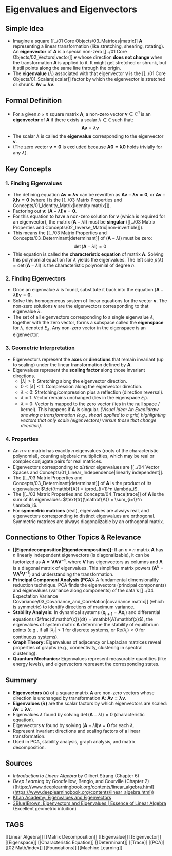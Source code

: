 # Eigenvalues and Eigenvectors

## Simple Idea
*   Imagine a square [[../01 Core Objects/03_Matrices|matrix]] $\mathbf{A}$ representing a linear transformation (like stretching, shearing, rotating). An **eigenvector** of $\mathbf{A}$ is a special non-zero [[../01 Core Objects/02_Vectors|vector]] $\mathbf{v}$ whose direction **does not change** when the transformation $\mathbf{A}$ is applied to it. It might get stretched or shrunk, but it still points along the same line through the origin.
*   The **eigenvalue** ($\lambda$) associated with that eigenvector $\mathbf{v}$ is the [[../01 Core Objects/01_Scalars|scalar]] factor by which the eigenvector is stretched or shrunk. $\mathbf{Av = \lambda v}$.

## Formal Definition
*   For a given $n \times n$ square matrix $\mathbf{A}$, a non-zero vector $\mathbf{v} \in \mathbb{C}^n$ is an **eigenvector** of $\mathbf{A}$ if there exists a scalar $\lambda \in \mathbb{C}$ such that:
    $$ \mathbf{A}\mathbf{v} = \lambda \mathbf{v} $$
*   The scalar $\lambda$ is called the **eigenvalue** corresponding to the eigenvector $\mathbf{v}$.
*   (The zero vector $\mathbf{v=0}$ is excluded because $\mathbf{A0 = \lambda 0}$ holds trivially for any $\lambda$).

## Key Concepts

### 1. Finding Eigenvalues
*   The defining equation $\mathbf{Av = \lambda v}$ can be rewritten as $\mathbf{Av - \lambda v = 0}$, or $\mathbf{Av - \lambda I v = 0}$ (where $\mathbf{I}$ is the [[../03 Matrix Properties and Concepts/01_Identity_Matrix|Identity matrix]]).
*   Factoring out $\mathbf{v}$: $(\mathbf{A} - \lambda \mathbf{I})\mathbf{v} = \mathbf{0}$.
*   For this equation to have a non-zero solution for $\mathbf{v}$ (which is required for an eigenvector), the matrix $(\mathbf{A} - \lambda \mathbf{I})$ must be **singular** ([[../03 Matrix Properties and Concepts/02_Inverse_Matrix|non-invertible]]).
*   This means the [[../03 Matrix Properties and Concepts/03_Determinant|determinant]] of $(\mathbf{A} - \lambda \mathbf{I})$ must be zero:
    $$ \det(\mathbf{A} - \lambda \mathbf{I}) = 0 $$
*   This equation is called the **characteristic equation** of matrix $\mathbf{A}$. Solving this polynomial equation for $\lambda$ yields the eigenvalues. The left side $p(\lambda) = \det(\mathbf{A} - \lambda \mathbf{I})$ is the characteristic polynomial of degree $n$.

### 2. Finding Eigenvectors
*   Once an eigenvalue $\lambda$ is found, substitute it back into the equation $(\mathbf{A} - \lambda \mathbf{I})\mathbf{v} = \mathbf{0}$.
*   Solve this homogeneous system of linear equations for the vector $\mathbf{v}$. The non-zero solutions $\mathbf{v}$ are the eigenvectors corresponding to that eigenvalue $\lambda$.
*   The set of all eigenvectors corresponding to a single eigenvalue $\lambda$, together with the zero vector, forms a subspace called the **eigenspace** for $\lambda$, denoted $E_\lambda$. Any non-zero vector in the eigenspace is an eigenvector.

### 3. Geometric Interpretation
*   Eigenvectors represent the **axes** or **directions** that remain invariant (up to scaling) under the linear transformation defined by $\mathbf{A}$.
*   Eigenvalues represent the **scaling factor** along those invariant directions.
    *   $|\lambda| > 1$: Stretching along the eigenvector direction.
    *   $0 < |\lambda| < 1$: Compression along the eigenvector direction.
    *   $\lambda < 0$: Stretching/compression plus a reflection (direction reversal).
    *   $\lambda = 1$: Vector remains unchanged (lies in the eigenspace $E_1$).
    *   $\lambda = 0$: Vector is mapped to the zero vector (lies in the null space / kernel). This happens if $\mathbf{A}$ is singular.
    *(Visual Idea: An Excalidraw showing a transformation (e.g., shear) applied to a grid, highlighting vectors that only scale (eigenvectors) versus those that change direction).*

### 4. Properties
*   An $n \times n$ matrix has exactly $n$ eigenvalues (roots of the characteristic polynomial), counting algebraic multiplicities, which may be real or complex conjugate pairs for real matrices.
*   Eigenvectors corresponding to *distinct* eigenvalues are [[../04 Vector Spaces and Concepts/01_Linear_Independence|linearly independent]].
*   The [[../03 Matrix Properties and Concepts/03_Determinant|determinant]] of $\mathbf{A}$ is the product of its eigenvalues: $\det(\mathbf{A}) = \prod_{i=1}^n \lambda_i$.
*   The [[../03 Matrix Properties and Concepts/04_Trace|trace]] of $\mathbf{A}$ is the sum of its eigenvalues: $\text{tr}(\mathbf{A}) = \sum_{i=1}^n \lambda_i$.
*   For **symmetric matrices** (real), eigenvalues are always real, and eigenvectors corresponding to distinct eigenvalues are orthogonal. Symmetric matrices are always diagonalizable by an orthogonal matrix.

## Connections to Other Topics & Relevance
*   **[[Eigendecomposition|Eigendecomposition]]:** If an $n \times n$ matrix $\mathbf{A}$ has $n$ linearly independent eigenvectors (is diagonalizable), it can be factorized as $\mathbf{A = V\Lambda V^{-1}}$, where $\mathbf{V}$ has eigenvectors as columns and $\mathbf{\Lambda}$ is a diagonal matrix of eigenvalues. This simplifies matrix powers ($\mathbf{A}^k = \mathbf{V\Lambda}^k \mathbf{V}^{-1}$) and understanding the transformation.
*   **Principal Component Analysis (PCA):** A fundamental dimensionality reduction technique. PCA finds the eigenvectors (principal components) and eigenvalues (variance along components) of the data's [[../04 Expectation Variance Covariance/03_Covariance_and_Correlation|covariance matrix]] (which is symmetric) to identify directions of maximum variance.
*   **Stability Analysis:** In dynamical systems ($\mathbf{x}_{t+1} = \mathbf{A}\mathbf{x}_t$) and differential equations ($\frac{d\mathbf{x}}{dt} = \mathbf{A}\mathbf{x}$), the eigenvalues of system matrix $\mathbf{A}$ determine the stability of equilibrium points (e.g., if all $|\lambda_i|<1$ for discrete systems, or $\text{Re}(\lambda_i)<0$ for continuous systems).
*   **Graph Theory:** Eigenvalues of adjacency or Laplacian matrices reveal properties of graphs (e.g., connectivity, clustering in spectral clustering).
*   **Quantum Mechanics:** Eigenvalues represent measurable quantities (like energy levels), and eigenvectors represent the corresponding states.

## Summary
*   **Eigenvectors ($\mathbf{v}$)** of a square matrix $\mathbf{A}$ are non-zero vectors whose direction is unchanged by transformation $\mathbf{A}$: $\mathbf{Av = \lambda v}$.
*   **Eigenvalues ($\lambda$)** are the scalar factors by which eigenvectors are scaled: $\mathbf{Av = \lambda v}$.
*   Eigenvalues $\lambda$ found by solving $\det(\mathbf{A} - \lambda \mathbf{I}) = 0$ (characteristic equation).
*   Eigenvectors $\mathbf{v}$ found by solving $(\mathbf{A} - \lambda \mathbf{I})\mathbf{v} = \mathbf{0}$ for each $\lambda$.
*   Represent invariant directions and scaling factors of a linear transformation.
*   Used in PCA, stability analysis, graph analysis, and matrix decomposition.

## Sources
*   *Introduction to Linear Algebra* by Gilbert Strang (Chapter 6)
*   *Deep Learning* by Goodfellow, Bengio, and Courville (Chapter 2) ([https://www.deeplearningbook.org/contents/linear_algebra.html](https://www.deeplearningbook.org/contents/linear_algebra.html))
*   [Khan Academy: Eigenvalues and Eigenvectors](https://www.khanacademy.org/math/linear-algebra/alternate-bases/eigen-everything/v/eigenvectors-and-eigenvalues)
*   [3Blue1Brown: Eigenvectors and Eigenvalues | Essence of Linear Algebra](https://www.youtube.com/watch?v=PFDu9oVAE-g) (Excellent geometric intuition)

## TAGS
[[Linear Algebra]] [[Matrix Decomposition]] [[Eigenvalue]] [[Eigenvector]] [[Eigenspace]] [[Characteristic Equation]] [[Determinant]] [[Trace]] [[PCA]] [[02 Math/index]] [[Foundations]] [[Machine Learning]]